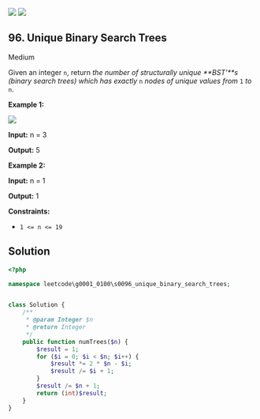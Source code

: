 [![](https://img.shields.io/github/stars/LeetCode-in-Ruby/LeetCode-in-Ruby?label=Stars&style=flat-square)](https://github.com/LeetCode-in-Ruby/LeetCode-in-Ruby)
[![](https://img.shields.io/github/forks/LeetCode-in-Ruby/LeetCode-in-Ruby?label=Fork%20me%20on%20GitHub%20&style=flat-square)](https://github.com/LeetCode-in-Ruby/LeetCode-in-Ruby/fork)

## 96\. Unique Binary Search Trees

Medium

Given an integer `n`, return _the number of structurally unique **BST'**s (binary search trees) which has exactly_ `n` _nodes of unique values from_ `1` _to_ `n`.

**Example 1:**

![](https://assets.leetcode.com/uploads/2021/01/18/uniquebstn3.jpg)

**Input:** n = 3

**Output:** 5 

**Example 2:**

**Input:** n = 1

**Output:** 1 

**Constraints:**

*   `1 <= n <= 19`

## Solution

```php
<?php

namespace leetcode\g0001_0100\s0096_unique_binary_search_trees;


class Solution {
    /**
     * @param Integer $n
     * @return Integer
     */
    public function numTrees($n) {
        $result = 1;
        for ($i = 0; $i < $n; $i++) {
            $result *= 2 * $n - $i;
            $result /= $i + 1;
        }
        $result /= $n + 1;
        return (int)$result;
    }
}
```